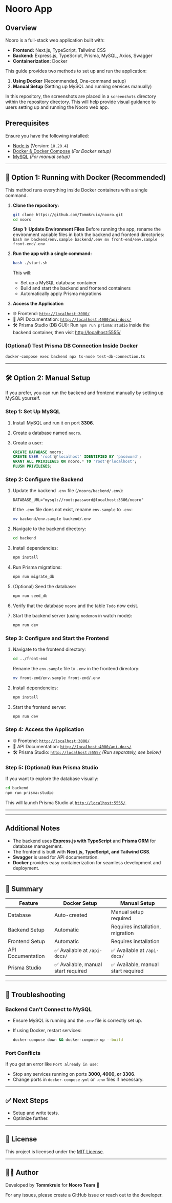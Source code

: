 # Nooro App

## Overview

Nooro is a full-stack web application built with:

- **Frontend:** Next.js, TypeScript, Tailwind CSS
- **Backend:** Express.js, TypeScript, Prisma, MySQL, Axios, Swagger
- **Containerization:** Docker

This guide provides two methods to set up and run the application:

1. **Using Docker** (Recommended, One-command setup)
2. **Manual Setup** (Setting up MySQL and running services manually)

In this repository, the screenshots are placed in a `screenshots` directory within the repository directory.
This will help provide visual guidance to users setting up and running the Nooro web app.

## Prerequisites

Ensure you have the following installed:

- [Node.js](https://nodejs.org/) (Version: `18.20.4`)
- [Docker & Docker Compose](https://www.docker.com/get-started) *(For Docker setup)*
- [MySQL](https://dev.mysql.com/downloads/) *(For manual setup)*

---

## 🚀 Option 1: Running with Docker (Recommended)

This method runs everything inside Docker containers with a single command.

1. **Clone the repository:**

   ```sh
   git clone https://github.com/Tommkruix/nooro.git
   cd nooro
   ```

   **Step 1: Update Environment Files**
        Before running the app, rename the environment variable files in both the backend and frontend directories:
        ```bash
        mv backend/env.sample backend/.env
        mv front-end/env.sample front-end/.env
        ```

2. **Run the app with a single command:**

   ```sh
   bash ./start.sh
   ```

   This will:
      - Set up a MySQL database container
      - Build and start the backend and frontend containers
      - Automatically apply Prisma migrations

3. **Access the Application**

- 🌐 Frontend: [`http://localhost:3000/`](http://localhost:3000/)
- 📜 API Documentation: [`http://localhost:4000/api-docs/`](http://localhost:4000/api-docs/)
- 🛠 Prisma Studio (DB GUI): Run `npm run prisma:studio` inside the backend container, then visit [http://localhost:5555/](http://localhost:5555/)

### **(Optional) Test Prisma DB Connection Inside Docker**

```bash
docker-compose exec backend npx ts-node test-db-connection.ts
```

---

## 🛠 Option 2: Manual Setup

If you prefer, you can run the backend and frontend manually by setting up MySQL yourself.

### **Step 1: Set Up MySQL**

1. Install MySQL and run it on port **3306**.
2. Create a database named `nooro`.
3. Create a user:

   ```sql
   CREATE DATABASE nooro;
   CREATE USER 'root'@'localhost' IDENTIFIED BY 'password';
   GRANT ALL PRIVILEGES ON nooro.* TO 'root'@'localhost';
   FLUSH PRIVILEGES;
   ```

### **Step 2: Configure the Backend**

1. Update the backend `.env` file (`/nooro/backend/.env`):

   ```env
   DATABASE_URL="mysql://root:password@localhost:3306/nooro"
   ```

   If the `.env` file does not exist, rename `env.sample` to `.env`:

   ```bash
   mv backend/env.sample backend/.env
   ```

2. Navigate to the backend directory:

   ```bash
   cd backend
   ```

3. Install dependencies:

   ```bash
   npm install
   ```

4. Run Prisma migrations:

   ```bash
   npm run migrate_db
   ```

5. (Optional) Seed the database:

   ```bash
   npm run seed_db
   ```

6. Verify that the database `nooro` and the table `Todo` now exist.

7. Start the backend server (using `nodemon` in watch mode):

   ```bash
   npm run dev
   ```

### **Step 3: Configure and Start the Frontend**

1. Navigate to the frontend directory:

   ```bash
   cd ../front-end
   ```

   Rename the `env.sample` file to `.env` in the frontend directory:

   ```bash
   mv front-end/env.sample front-end/.env
   ```

2. Install dependencies:

   ```bash
   npm install
   ```

3. Start the frontend server:

   ```bash
   npm run dev
   ```

### **Step 4: Access the Application**

- 🌐 Frontend: [`http://localhost:3000/`](http://localhost:3000/)
- 📜 API Documentation: [`http://localhost:4000/api-docs/`](http://localhost:4000/api-docs/)
- 🛠 Prisma Studio: [`http://localhost:5555/`](http://localhost:5555/) *(Run separately, see below)*

### **Step 5: (Optional) Run Prisma Studio**

If you want to explore the database visually:

```bash
cd backend
npm run prisma:studio
```

This will launch Prisma Studio at [`http://localhost:5555/`](http://localhost:5555/).

---
****

## Additional Notes

- The backend uses **Express.js with TypeScript** and **Prisma ORM** for database management.
- The frontend is built with **Next.js, TypeScript, and Tailwind CSS**.
- **Swagger** is used for API documentation.
- **Docker** provides easy containerization for seamless development and deployment.

---

## 🎯 Summary

| Feature              | Docker Setup | Manual Setup |
|----------------------|--------------|--------------|
| Database            | Auto-created | Manual setup required |
| Backend Setup      | Automatic | Requires installation, migration |
| Frontend Setup      | Automatic | Requires installation |
| API Documentation  | ✅ Available at `/api-docs/` | ✅ Available at `/api-docs/` |
| Prisma Studio      | ✅ Available, manual start required | ✅ Available, manual start required |

---

## 📌 Troubleshooting

### **Backend Can't Connect to MySQL**

- Ensure MySQL is running and the `.env` file is correctly set up.
- If using Docker, restart services:

  ```bash
  docker-compose down && docker-compose up --build
  ```

### **Port Conflicts**

If you get an error like `Port already in use`:

- Stop any services running on ports **3000, 4000, or 3306**.
- Change ports in `docker-compose.yml` or `.env` files if necessary.

---

## ✅ Next Steps

- Setup and write tests.
- Optimize further.

---

## 📜 License

This project is licensed under the [MIT License](LICENSE).

---

## 👨‍💻 Author

Developed by **Tommkruix** for **Nooro Team** 🚀

For any issues, please create a GitHub issue or reach out to the developer.
